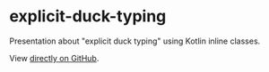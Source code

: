 # explicit-duck-typing

Presentation about "explicit duck typing" using Kotlin inline classes.

View [directly on GitHub](https://hughg.github.io/explicit_duck_typing/explicit-duck-typing.html).

